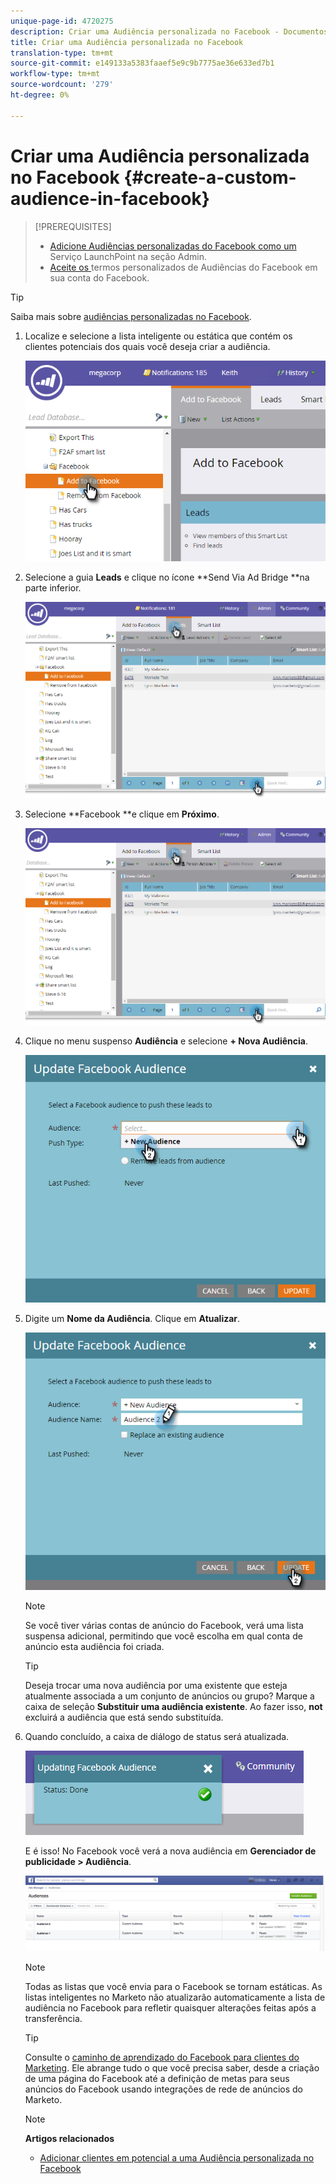 ```yaml
---
unique-page-id: 4720275
description: Criar uma Audiência personalizada no Facebook - Documentos do marketing - Documentação do produto
title: Criar uma Audiência personalizada no Facebook
translation-type: tm+mt
source-git-commit: e149133a5383faaef5e9c9b7775ae36e633ed7b1
workflow-type: tm+mt
source-wordcount: '279'
ht-degree: 0%

---
```



# Criar uma Audiência personalizada no Facebook {#create-a-custom-audience-in-facebook}

>[!PREREQUISITES]
>
>* [Adicione Audiências personalizadas do Facebook como um ](../../../product-docs/demand-generation/ad-network-integrations/add-facebook-custom-audiences-as-a-launchpoint-service.md) Serviço LaunchPoint na seção Admin.
>* [Aceite os ](https://www.facebook.com/ads/manage/customaudiences/tos.php) termos personalizados de Audiências do Facebook em sua conta do Facebook.

>



>[!TIP]
>
>Saiba mais sobre [audiências personalizadas no Facebook](https://www.facebook.com/help/341425252616329).

1. Localize e selecione a lista inteligente ou estática que contém os clientes potenciais dos quais você deseja criar a audiência.

   ![](assets/1.png)

1. Selecione a guia **Leads** e clique no ícone **Send Via Ad Bridge **na parte inferior.

   ![](assets/222.png)

1. Selecione **Facebook **e clique em **Próximo**.

   ![](assets/two.png)

1. Clique no menu suspenso **Audiência** e selecione **+ Nova Audiência**.

   ![](assets/four.png)

1. Digite um **Nome da Audiência**. Clique em **Atualizar**.

   ![](assets/five.png)

   >[!NOTE]
   >
   >Se você tiver várias contas de anúncio do Facebook, verá uma lista suspensa adicional, permitindo que você escolha em qual conta de anúncio esta audiência foi criada.

   >[!TIP]
   >
   >Deseja trocar uma nova audiência por uma existente que esteja atualmente associada a um conjunto de anúncios ou grupo? Marque a caixa de seleção **Substituir uma audiência existente**. Ao fazer isso, **not** excluirá a audiência que está sendo substituída.

1. Quando concluído, a caixa de diálogo de status será atualizada.

   ![](assets/six.png)

   E é isso! No Facebook você verá a nova audiência em **Gerenciador de publicidade > Audiência**.

   ![](assets/image2014-12-10-11-3a38-3a32.png)

   >[!NOTE]
   >
   >Todas as listas que você envia para o Facebook se tornam estáticas. As listas inteligentes no Marketo não atualizarão automaticamente a lista de audiência no Facebook para refletir quaisquer alterações feitas após a transferência.

   >[!TIP]
   >
   >Consulte o [caminho de aprendizado do Facebook para clientes do Marketing](https://facebook.exceedlms.com/student/enrollments/create_enrollment_from_token/BF9TqSaCvM73PP4ScjhCm4fi). Ele abrange tudo o que você precisa saber, desde a criação de uma página do Facebook até a definição de metas para seus anúncios do Facebook usando integrações de rede de anúncios do Marketo.

   >[!NOTE]
   >
   >**Artigos relacionados**
   >
   >    
   >    
   >    * [Adicionar clientes em potencial a uma Audiência personalizada no Facebook](add-leads-to-a-custom-audience-in-facebook.md)


